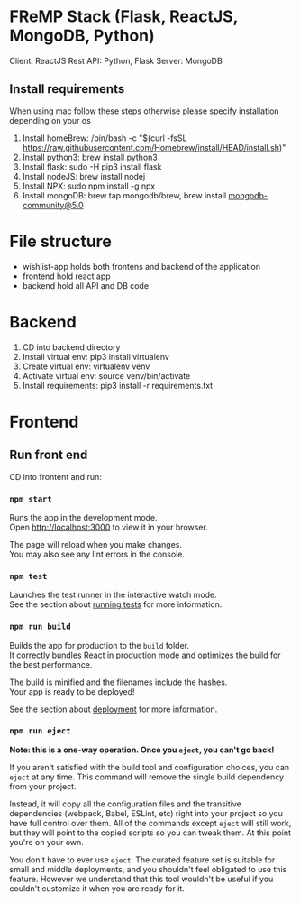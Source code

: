 # FReMP Stack (Flask, ReactJS, MongoDB, Python)

Client: ReactJS
Rest API: Python, Flask
Server: MongoDB

## Install requirements

When using mac follow these steps otherwise please specify installation depending on your os

1. Install homeBrew: /bin/bash -c "$(curl -fsSL https://raw.githubusercontent.com/Homebrew/install/HEAD/install.sh)"
2. Install python3: brew install python3
3. Install flask: sudo -H pip3 install flask
4. Install nodeJS: brew install nodej
6. Install NPX: sudo npm install -g npx
7. Install mongoDB: brew tap mongodb/brew, brew install mongodb-community@5.0

# File structure

- wishlist-app holds both frontens and backend of the application
- frontend hold react app
- backend hold all API and DB code

# Backend

1. CD into backend directory
2. Install virtual env: pip3 install virtualenv
3. Create virtual env: virtualenv venv
4. Activate virtual env: source venv/bin/activate
5. Install requirements: pip3 install -r requirements.txt



# Frontend

## Run front end

CD into frontent and run:

### `npm start`

Runs the app in the development mode.\
Open [http://localhost:3000](http://localhost:3000) to view it in your browser.

The page will reload when you make changes.\
You may also see any lint errors in the console.

### `npm test`

Launches the test runner in the interactive watch mode.\
See the section about [running tests](https://facebook.github.io/create-react-app/docs/running-tests) for more information.

### `npm run build`

Builds the app for production to the `build` folder.\
It correctly bundles React in production mode and optimizes the build for the best performance.

The build is minified and the filenames include the hashes.\
Your app is ready to be deployed!

See the section about [deployment](https://facebook.github.io/create-react-app/docs/deployment) for more information.

### `npm run eject`

**Note: this is a one-way operation. Once you `eject`, you can't go back!**

If you aren't satisfied with the build tool and configuration choices, you can `eject` at any time. This command will remove the single build dependency from your project.

Instead, it will copy all the configuration files and the transitive dependencies (webpack, Babel, ESLint, etc) right into your project so you have full control over them. All of the commands except `eject` will still work, but they will point to the copied scripts so you can tweak them. At this point you're on your own.

You don't have to ever use `eject`. The curated feature set is suitable for small and middle deployments, and you shouldn't feel obligated to use this feature. However we understand that this tool wouldn't be useful if you couldn't customize it when you are ready for it.
